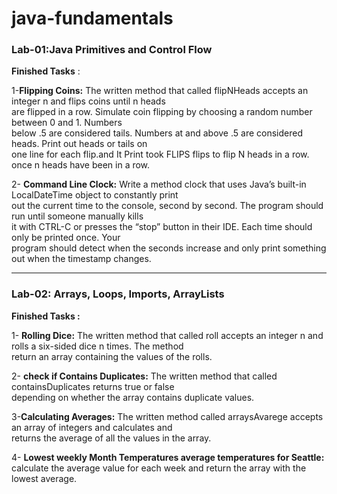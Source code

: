 

# java-fundamentals


### Lab-01:Java Primitives and Control Flow <br>
**Finished Tasks** :<br>

1-**Flipping Coins:** The written method that called flipNHeads  accepts an integer n and flips coins until n heads<br> are flipped in a row. Simulate coin flipping by choosing a random number between 0 and 1. Numbers <br>below .5 are considered tails. Numbers at and above .5 are considered heads. Print out heads or tails on <br>one line for each flip.and It Print took FLIPS flips to flip N heads in a row. once n heads have been in a row.<br>

2- **Command Line Clock:** Write a method clock that uses Java’s built-in LocalDateTime object to constantly print <br>out the current time to the console, second by second. The program should run until someone manually kills <br>it with CTRL-C or presses the “stop” button in their IDE. Each time should only be printed once. Your <br>program should detect when the seconds increase and only print something out when the timestamp changes.<br>



<hr>

### Lab-02: Arrays, Loops, Imports, ArrayLists<br>

**Finished Tasks :**<br>

1- **Rolling Dice:** The written method that called roll  accepts an integer n and rolls a six-sided dice n times. The method  <br>return an array containing the values of the rolls.<br>

2- **check if Contains Duplicates:** The written method that called containsDuplicates  returns true or false <br>depending on whether the array contains duplicate values.<br>

3-**Calculating Averages:** The written method called arraysAvarege accepts an array of integers and calculates and <br>returns the average of all the values in the array.<br>

4- **Lowest weekly Month Temperatures average temperatures for Seattle:** calculate the average value for each week and return the array with the lowest average.

